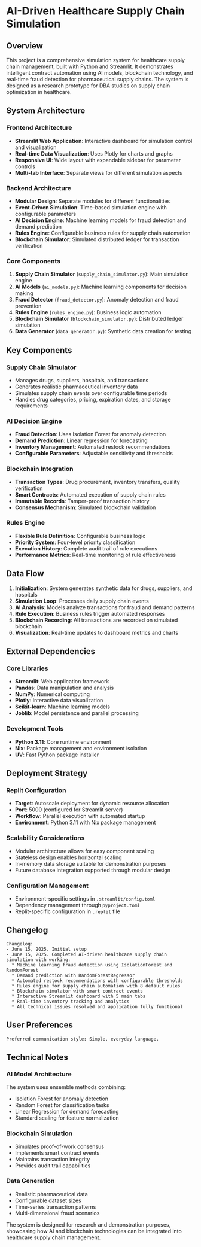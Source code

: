 # AI-Driven Healthcare Supply Chain Simulation

## Overview

This project is a comprehensive simulation system for healthcare supply chain management, built with Python and Streamlit. It demonstrates intelligent contract automation using AI models, blockchain technology, and real-time fraud detection for pharmaceutical supply chains. The system is designed as a research prototype for DBA studies on supply chain optimization in healthcare.

## System Architecture

### Frontend Architecture
- **Streamlit Web Application**: Interactive dashboard for simulation control and visualization
- **Real-time Data Visualization**: Uses Plotly for charts and graphs
- **Responsive UI**: Wide layout with expandable sidebar for parameter controls
- **Multi-tab Interface**: Separate views for different simulation aspects

### Backend Architecture
- **Modular Design**: Separate modules for different functionalities
- **Event-Driven Simulation**: Time-based simulation engine with configurable parameters
- **AI Decision Engine**: Machine learning models for fraud detection and demand prediction
- **Rules Engine**: Configurable business rules for supply chain automation
- **Blockchain Simulator**: Simulated distributed ledger for transaction verification

### Core Components
1. **Supply Chain Simulator** (`supply_chain_simulator.py`): Main simulation engine
2. **AI Models** (`ai_models.py`): Machine learning components for decision making
3. **Fraud Detector** (`fraud_detector.py`): Anomaly detection and fraud prevention
4. **Rules Engine** (`rules_engine.py`): Business logic automation
5. **Blockchain Simulator** (`blockchain_simulator.py`): Distributed ledger simulation
6. **Data Generator** (`data_generator.py`): Synthetic data creation for testing

## Key Components

### Supply Chain Simulator
- Manages drugs, suppliers, hospitals, and transactions
- Generates realistic pharmaceutical inventory data
- Simulates supply chain events over configurable time periods
- Handles drug categories, pricing, expiration dates, and storage requirements

### AI Decision Engine
- **Fraud Detection**: Uses Isolation Forest for anomaly detection
- **Demand Prediction**: Linear regression for forecasting
- **Inventory Management**: Automated restock recommendations
- **Configurable Parameters**: Adjustable sensitivity and thresholds

### Blockchain Integration
- **Transaction Types**: Drug procurement, inventory transfers, quality verification
- **Smart Contracts**: Automated execution of supply chain rules
- **Immutable Records**: Tamper-proof transaction history
- **Consensus Mechanism**: Simulated blockchain validation

### Rules Engine
- **Flexible Rule Definition**: Configurable business logic
- **Priority System**: Four-level priority classification
- **Execution History**: Complete audit trail of rule executions
- **Performance Metrics**: Real-time monitoring of rule effectiveness

## Data Flow

1. **Initialization**: System generates synthetic data for drugs, suppliers, and hospitals
2. **Simulation Loop**: Processes daily supply chain events
3. **AI Analysis**: Models analyze transactions for fraud and demand patterns
4. **Rule Execution**: Business rules trigger automated responses
5. **Blockchain Recording**: All transactions are recorded on simulated blockchain
6. **Visualization**: Real-time updates to dashboard metrics and charts

## External Dependencies

### Core Libraries
- **Streamlit**: Web application framework
- **Pandas**: Data manipulation and analysis
- **NumPy**: Numerical computing
- **Plotly**: Interactive data visualization
- **Scikit-learn**: Machine learning models
- **Joblib**: Model persistence and parallel processing

### Development Tools
- **Python 3.11**: Core runtime environment
- **Nix**: Package management and environment isolation
- **UV**: Fast Python package installer

## Deployment Strategy

### Replit Configuration
- **Target**: Autoscale deployment for dynamic resource allocation
- **Port**: 5000 (configured for Streamlit server)
- **Workflow**: Parallel execution with automated startup
- **Environment**: Python 3.11 with Nix package management

### Scalability Considerations
- Modular architecture allows for easy component scaling
- Stateless design enables horizontal scaling
- In-memory data storage suitable for demonstration purposes
- Future database integration supported through modular design

### Configuration Management
- Environment-specific settings in `.streamlit/config.toml`
- Dependency management through `pyproject.toml`
- Replit-specific configuration in `.replit` file

## Changelog

```
Changelog:
- June 15, 2025. Initial setup
- June 15, 2025. Completed AI-driven healthcare supply chain simulation with working:
  * Machine learning fraud detection using IsolationForest and RandomForest
  * Demand prediction with RandomForestRegressor
  * Automated restock recommendations with configurable thresholds
  * Rules engine for supply chain automation with 8 default rules
  * Blockchain simulator with smart contract events
  * Interactive Streamlit dashboard with 5 main tabs
  * Real-time inventory tracking and analytics
  * All technical issues resolved and application fully functional
```

## User Preferences

```
Preferred communication style: Simple, everyday language.
```

## Technical Notes

### AI Model Architecture
The system uses ensemble methods combining:
- Isolation Forest for anomaly detection
- Random Forest for classification tasks
- Linear Regression for demand forecasting
- Standard scaling for feature normalization

### Blockchain Simulation
- Simulates proof-of-work consensus
- Implements smart contract events
- Maintains transaction integrity
- Provides audit trail capabilities

### Data Generation
- Realistic pharmaceutical data
- Configurable dataset sizes
- Time-series transaction patterns
- Multi-dimensional fraud scenarios

The system is designed for research and demonstration purposes, showcasing how AI and blockchain technologies can be integrated into healthcare supply chain management.